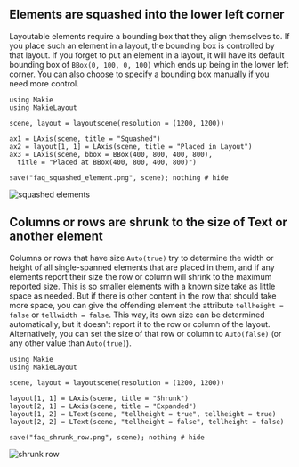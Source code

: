 ## Elements are squashed into the lower left corner

Layoutable elements require a bounding box that they align themselves to. If you
place such an element in a layout, the bounding box is controlled by that layout.
If you forget to put an element in a layout, it will have its default bounding box
of `BBox(0, 100, 0, 100)` which ends up being in the lower left corner. You can
also choose to specify a bounding box manually if you need more control.

```@example
using Makie
using MakieLayout

scene, layout = layoutscene(resolution = (1200, 1200))

ax1 = LAxis(scene, title = "Squashed")
ax2 = layout[1, 1] = LAxis(scene, title = "Placed in Layout")
ax3 = LAxis(scene, bbox = BBox(400, 800, 400, 800),
  title = "Placed at BBox(400, 800, 400, 800)")

save("faq_squashed_element.png", scene); nothing # hide
```

![squashed elements](faq_squashed_element.png)


## Columns or rows are shrunk to the size of Text or another element

Columns or rows that have size `Auto(true)` try to determine the width or height of all
single-spanned elements that are placed in them, and if any elements report their
size the row or column will shrink to the maximum reported size. This is so smaller
elements with a known size take as little space as needed. But if there is other
content in the row that should take more space, you can give the offending element
the attribute `tellheight = false` or `tellwidth = false`. This way, its own size
can be determined automatically, but
it doesn't report it to the row or column of the layout. Alternatively, you can set the size
of that row or column to `Auto(false)` (or any other value than `Auto(true)`).

```@example
using Makie
using MakieLayout

scene, layout = layoutscene(resolution = (1200, 1200))

layout[1, 1] = LAxis(scene, title = "Shrunk")
layout[2, 1] = LAxis(scene, title = "Expanded")
layout[1, 2] = LText(scene, "tellheight = true", tellheight = true)
layout[2, 2] = LText(scene, "tellheight = false", tellheight = false)

save("faq_shrunk_row.png", scene); nothing # hide
```

![shrunk row](faq_shrunk_row.png)

